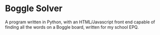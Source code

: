# Boggle Solver
A program written in Python, with an HTML/Javascript front end capable of finding all the words on a Boggle board, written for my school EPQ.
